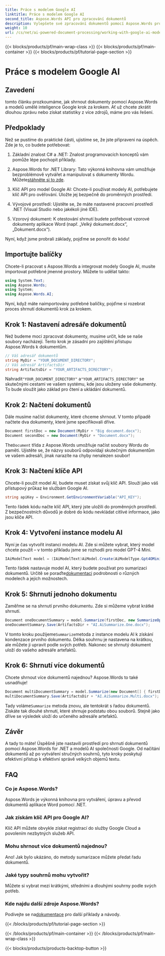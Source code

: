 ```yaml
---
title: Práce s modelem Google AI
linktitle: Práce s modelem Google AI
second_title: Aspose.Words API pro zpracování dokumentů
description: Vylepšete své zpracování dokumentů pomocí Aspose.Words pro .NET a Google AI, abyste mohli snadno vytvářet stručné souhrny.
weight: 10
url: /cs/net/ai-powered-document-processing/working-with-google-ai-model/
---
```


{{< blocks/products/pf/main-wrap-class >}}
{{< blocks/products/pf/main-container >}}
{{< blocks/products/pf/tutorial-page-section >}}

# Práce s modelem Google AI

## Zavedení

tomto článku prozkoumáme, jak shrnout dokumenty pomocí Aspose.Words a modelů umělé inteligence Google krok za krokem. Ať už chcete zkrátit dlouhou zprávu nebo získat statistiky z více zdrojů, máme pro vás řešení.

## Předpoklady

Než se pustíme do praktické části, ujistíme se, že jste připraveni na úspěch. Zde je to, co budete potřebovat:

1. Základní znalost C# a .NET: Znalost programovacích konceptů vám pomůže lépe pochopit příklady.
   
2.  Aspose.Words for .NET Library: Tato výkonná knihovna vám umožňuje bezproblémově vytvářet a manipulovat s dokumenty Wordu. Můžete[stáhněte si to zde](https://releases.aspose.com/words/net/).

3. Klíč API pro model Google AI: Chcete-li používat modely AI, potřebujete klíč API pro ověřování. Uložte jej bezpečně do proměnných prostředí.

4. Vývojové prostředí: Ujistěte se, že máte nastavené pracovní prostředí .NET (Visual Studio nebo jakékoli jiné IDE).

5. Vzorový dokument: K otestování shrnutí budete potřebovat vzorové dokumenty aplikace Word (např. „Velký dokument.docx“, „Dokument.docx“).

Nyní, když jsme probrali základy, pojďme se ponořit do kódu!

## Importujte balíčky

Chcete-li pracovat s Aspose.Words a integrovat modely Google AI, musíte importovat potřebné jmenné prostory. Můžete to udělat takto:

```csharp
using System.Text;
using Aspose.Words;
using System;
using Aspose.Words.AI;
```

Nyní, když máte naimportovány potřebné balíčky, pojďme si rozebrat proces shrnutí dokumentů krok za krokem.

## Krok 1: Nastavení adresáře dokumentů

Než budeme moci zpracovat dokumenty, musíme určit, kde se naše soubory nacházejí. Tento krok je zásadní pro zajištění přístupu Aspose.Words k dokumentům.

```csharp
// Váš adresář dokumentů
string MyDir = "YOUR_DOCUMENT_DIRECTORY";
// Váš adresář ArtifactsDir
string ArtifactsDir = "YOUR_ARTIFACTS_DIRECTORY";
```

 Nahradit`"YOUR_DOCUMENT_DIRECTORY"` a`"YOUR_ARTIFACTS_DIRECTORY"` se skutečnými cestami ve vašem systému, kde jsou uloženy vaše dokumenty. To bude sloužit jako základ pro čtení a ukládání dokumentů.

## Krok 2: Načtení dokumentů

Dále musíme načíst dokumenty, které chceme shrnout. V tomto případě načtete dva dokumenty, které jsme specifikovali dříve.

```csharp
Document firstDoc = new Document(MyDir + "Big document.docx");
Document secondDoc = new Document(MyDir + "Document.docx");
```

 The`Document` třída z Aspose.Words umožňuje načíst soubory Wordu do paměti. Ujistěte se, že názvy souborů odpovídají skutečným dokumentům ve vašem adresáři, jinak narazíte na chyby nenalezen soubor!

## Krok 3: Načtení klíče API

Chcete-li použít model AI, budete muset získat svůj klíč API. Slouží jako váš přístupový průkaz ke službám Google AI.

```csharp
string apiKey = Environment.GetEnvironmentVariable("API_KEY");
```

Tento řádek kódu načte klíč API, který jste uložili do proměnných prostředí. Z bezpečnostních důvodů je dobré do kódu nevkládat citlivé informace, jako jsou klíče API.

## Krok 4: Vytvoření instance modelu AI

Nyní je čas vytvořit instanci modelu AI. Zde si můžete vybrat, který model chcete použít – v tomto příkladu jsme se rozhodli pro model GPT-4 Mini.

```csharp
IAiModelText model = (IAiModelText)AiModel.Create(AiModelType.Gpt4OMini).WithApiKey(apiKey);
```

 Tento řádek nastavuje model AI, který budete používat pro sumarizaci dokumentů. Určitě se poraďte[dokumentaci](https://reference.aspose.com/words/net/) podrobnosti o různých modelech a jejich možnostech.

## Krok 5: Shrnutí jednoho dokumentu

Zaměřme se na shrnutí prvního dokumentu. Zde si můžeme vybrat krátké shrnutí.

```csharp
Document oneDocumentSummary = model.Summarize(firstDoc, new SummarizeOptions() { SummaryLength = SummaryLength.Short });
oneDocumentSummary.Save(ArtifactsDir + "AI.AiSummarize.One.docx");
```

 V tomto kroku použijeme`Summarize`metoda z instance modelu AI k získání kondenzace prvního dokumentu. Délka souhrnu je nastavena na krátkou, ale můžete ji upravit podle svých potřeb. Nakonec se shrnutý dokument uloží do vašeho adresáře artefaktů.

## Krok 6: Shrnutí více dokumentů

Chcete shrnout více dokumentů najednou? Aspose.Words to také usnadňuje!

```csharp
Document multiDocumentSummary = model.Summarize(new Document[] { firstDoc, secondDoc }, new SummarizeOptions() { SummaryLength = SummaryLength.Long });
multiDocumentSummary.Save(ArtifactsDir + "AI.AiSummarize.Multi.docx");
```

 Tady voláme`Summarize` metoda znovu, ale tentokrát s řadou dokumentů. Získáte tak dlouhé shrnutí, které shrnuje podstatu obou souborů. Stejně jako dříve se výsledek uloží do určeného adresáře artefaktů.

## Závěr

A tady to máte! Úspěšně jste nastavili prostředí pro shrnutí dokumentů pomocí Aspose.Words for .NET a modelů AI společnosti Google. Od načítání dokumentů až po vytváření stručných souhrnů, tyto kroky poskytují efektivní přístup k efektivní správě velkých objemů textu.

## FAQ

### Co je Aspose.Words?
Aspose.Words je výkonná knihovna pro vytváření, úpravu a převod dokumentů aplikace Word pomocí .NET.

### Jak získám klíč API pro Google AI?
Klíč API můžete obvykle získat registrací do služby Google Cloud a povolením nezbytných služeb API.

### Mohu shrnout více dokumentů najednou?
Ano! Jak bylo ukázáno, do metody sumarizace můžete předat řadu dokumentů.

### Jaké typy souhrnů mohu vytvořit?
Můžete si vybrat mezi krátkými, středními a dlouhými souhrny podle svých potřeb.

### Kde najdu další zdroje Aspose.Words?
 Podívejte se na[dokumentace](https://reference.aspose.com/words/net/) pro další příklady a návody.

{{< /blocks/products/pf/tutorial-page-section >}}

{{< /blocks/products/pf/main-container >}}
{{< /blocks/products/pf/main-wrap-class >}}

{{< blocks/products/products-backtop-button >}}
